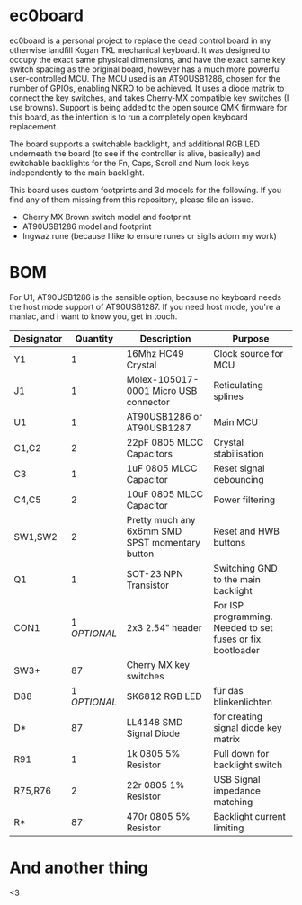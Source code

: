 ec0board
========

ec0board is a personal project to replace the dead control board in my otherwise landfill Kogan TKL mechanical keyboard.
It was designed to occupy the exact same physical dimensions, and have the exact same key switch spacing as the original board, however has a much more powerful user-controlled MCU.
The MCU used is an AT90USB1286, chosen for the number of GPIOs, enabling NKRO to be achieved. It uses a diode matrix to connect the key switches, and takes Cherry-MX compatible key switches (I use browns).
Support is being added to the open source QMK firmware for this board, as the intention is to run a completely open keyboard replacement.

The board supports a switchable backlight, and additional RGB LED underneath the board (to see if the controller is alive, basically) and switchable backlights for the Fn, Caps, Scroll and Num lock keys independently to the main backlight.

This board uses custom footprints and 3d models for the following. If you find any of them missing from this repository, please file an issue.
* Cherry MX Brown switch model and footprint
* AT90USB1286 model and footprint
* Ingwaz rune (because I like to ensure runes or sigils adorn my work)

BOM
===

For U1, AT90USB1286 is the sensible option, because no keyboard needs the host mode support of AT90USB1287.
If you need host mode, you're a maniac, and I want to know you, get in touch.

Designator | Quantity | Description | Purpose
-----------|----------|-------------|--------
Y1 | 1 | 16Mhz HC49 Crystal | Clock source for MCU |
J1 | 1 | Molex-105017-0001 Micro USB connector | Reticulating splines |
U1 | 1 | AT90USB1286 or AT90USB1287 | Main MCU | Pwning n00bs |
C1,C2 | 2 | 22pF 0805 MLCC Capacitors | Crystal stabilisation |
C3 | 1 | 1uF 0805 MLCC Capacitor | Reset signal debouncing |
C4,C5 | 2 | 10uF 0805 MLCC Capacitor | Power filtering |
SW1,SW2 | 2 | Pretty much any 6x6mm SMD SPST momentary button | Reset and HWB buttons |
Q1 | 1 | SOT-23 NPN Transistor | Switching GND to the main backlight |
CON1 | 1 *OPTIONAL* | 2x3 2.54" header | For ISP programming. Needed to set fuses or fix bootloader |
SW3+ | 87 | Cherry MX key switches ||
D88 | 1 *OPTIONAL* | SK6812 RGB LED | für das blinkenlichten |
D\* | 87 | LL4148 SMD Signal Diode | for creating signal diode key matrix |
R91 | 1 | 1k 0805 5% Resistor | Pull down for backlight switch |
R75,R76 | 2 | 22r 0805 1% Resistor | USB Signal impedance matching |
R\* | 87 | 470r 0805 5% Resistor | Backlight current limiting |

And another thing
=================

<3
